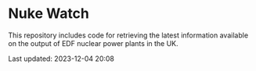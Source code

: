 # Nuke Watch

This repository includes code for retrieving the latest information available on the output of EDF nuclear power plants in the UK.

Last updated: 2023-12-04 20:08